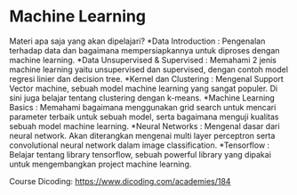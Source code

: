 # Machine Learning

Materi apa saja yang akan dipelajari?
*Data Introduction : Pengenalan terhadap data dan bagaimana mempersiapkannya untuk diproses dengan machine learning.
*Data Unsupervised & Supervised : Memahami 2 jenis machine learning yaitu unsupervised dan supervised, dengan contoh model regresi linier dan decision tree.
*Kernel dan Clustering : Mengenal Support Vector machine, sebuah model machine learning yang sangat populer. Di sini juga belajar tentang clustering dengan k-means.
*Machine Learning Basics : Memahami bagaimana menggunakan grid search untuk mencari parameter terbaik untuk sebuah model, serta bagaimana menguji kualitas sebuah model machine learning.
*Neural Networks : Mengenal dasar dari neural network. Akan diterangkan mengenai multi layer perceptron serta convolutional neural network dalam image classification.
*Tensorflow : Belajar tentang library tensorflow, sebuah powerful library yang dipakai untuk mengembangkan project machine learning.

Course Dicoding: https://www.dicoding.com/academies/184

